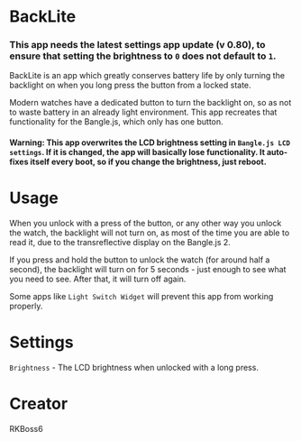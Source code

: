 # BackLite
### This app needs the latest settings app update (v 0.80), to ensure that setting the brightness to `0` does not default to `1`.

BackLite is an app which greatly conserves battery life by only turning the backlight on when you long press the button from a locked state.

Modern watches have a dedicated button to turn the backlight on, so as not to waste battery in an already light environment. This app recreates that functionality for the Bangle.js, which only has one button.

#### Warning: This app overwrites the LCD brightness setting in `Bangle.js LCD settings`. If it is changed, the app will basically lose functionality. It auto-fixes itself every boot, so if you change the brightness, just reboot.
# Usage
When you unlock with a press of the button, or any other way you unlock the watch, the backlight will not turn on, as most of the time you are able to read it, due to the transreflective display on the Bangle.js 2. 

If you press and hold the button to unlock the watch (for around half a second), the backlight will turn on for 5 seconds - just enough to see what you need to see. After that, it will turn off again.

Some apps like `Light Switch Widget` will prevent this app from working properly.
# Settings
`Brightness` - The LCD brightness when unlocked with a long press.
# Creator
RKBoss6
